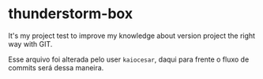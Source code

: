 # thunderstorm-box

It's my project test to improve my knowledge about version project the right way with GIT.

Esse arquivo foi alterada pelo user `kaiocesar`, daqui para frente o fluxo de commits será dessa maneira.

